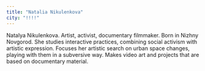 ```yaml
---
title: "Natalia Nikulenkova"
city: "!!!!"
---
```


Natalya Nikulenkova. Artist, activist, documentary filmmaker. Born in Nizhny Novgorod. She studies interactive practices, combining social activism with artistic expression. Focuses her artistic search on urban space changes, playing with them in a subversive way. Makes video art and projects that are based on documentary material.
